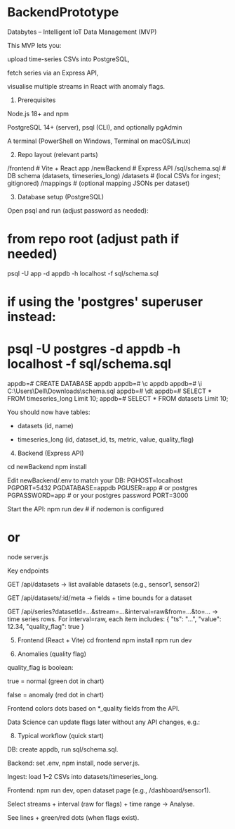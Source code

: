 # BackendPrototype

Databytes – Intelligent IoT Data Management (MVP)

This MVP lets you:

upload time-series CSVs into PostgreSQL,

fetch series via an Express API,

visualise multiple streams in React with anomaly flags.

1) Prerequisites

Node.js 18+ and npm

PostgreSQL 14+ (server), psql (CLI), and optionally pgAdmin

A terminal (PowerShell on Windows, Terminal on macOS/Linux)

2) Repo layout (relevant parts)

/frontend          # Vite + React app
/newBackend        # Express API
/sql/schema.sql    # DB schema (datasets, timeseries_long)
/datasets          # (local CSVs for ingest; gitignored)
/mappings          # (optional mapping JSONs per dataset)

3) Database setup (PostgreSQL)

Open psql and run (adjust password as needed):

# from repo root (adjust path if needed)
psql -U app -d appdb -h localhost -f sql/schema.sql
# if using the 'postgres' superuser instead:
# psql -U postgres -d appdb -h localhost -f sql/schema.sql


appdb=# CREATE DATABASE appdb 
appdb=# \c appdb 
appdb=# \i C:\Users\Dell\Downloads\schema.sql 
appdb=# \dt 
appdb=# SELECT * FROM timeseries_long Limit 10; 
appdb=# SELECT * FROM datasets Limit 10; 

You should now have tables:

- datasets (id, name)

- timeseries_long (id, dataset_id, ts, metric, value, quality_flag)

4) Backend (Express API)

cd newBackend
npm install

Edit newBackend/.env to match your DB:
PGHOST=localhost
PGPORT=5432
PGDATABASE=appdb
PGUSER=app        # or postgres
PGPASSWORD=app    # or your postgres password
PORT=3000

Start the API:
npm run dev   # if nodemon is configured
# or
node server.js

Key endpoints

GET /api/datasets
→ list available datasets (e.g., sensor1, sensor2)

GET /api/datasets/:id/meta
→ fields + time bounds for a dataset

GET /api/series?datasetId=...&stream=...&interval=raw&from=...&to=...
→ time series rows. For interval=raw, each item includes:
{ "ts": "...", "value": 12.34, "quality_flag": true }

5) Frontend (React + Vite)
cd frontend
npm install
npm run dev

7) Anomalies (quality flag)

quality_flag is boolean:

true = normal (green dot in chart)

false = anomaly (red dot in chart)

Frontend colors dots based on *_quality fields from the API.

Data Science can update flags later without any API changes, e.g.:

8) Typical workflow (quick start)

DB: create appdb, run sql/schema.sql.

Backend: set .env, npm install, node server.js.

Ingest: load 1–2 CSVs into datasets/timeseries_long.

Frontend: npm run dev, open dataset page (e.g., /dashboard/sensor1).

Select streams + interval (raw for flags) + time range → Analyse.

See lines + green/red dots (when flags exist). 

